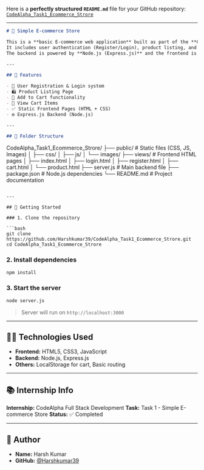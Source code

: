 Here is a **perfectly structured `README.md`** file for your GitHub repository:
[`CodeAlpha_Task1_Ecommerce_Strore`](https://github.com/Harshkumar39/CodeAlpha_Task1_Ecommerce_Strore.git)

---

```markdown
# 🛒 Simple E-commerce Store

This is a **basic E-commerce web application** built as part of the **CodeAlpha Full Stack Development Internship - Task 1**.  
It includes user authentication (Register/Login), product listing, and a shopping cart system.  
The backend is powered by **Node.js (Express.js)** and the frontend is built using **HTML, CSS, and JavaScript**.

---

## 📌 Features

- 🔐 User Registration & Login system
- 🛍 Product Listing Page
- 🛒 Add to Cart functionality
- 🧾 View Cart Items
- ✅ Static Frontend Pages (HTML + CSS)
- ⚙️ Express.js Backend (Node.js)

---

## 📁 Folder Structure

```

CodeAlpha\_Task1\_Ecommerce\_Strore/
├── public/                  # Static files (CSS, JS, Images)
│   ├── css/
│   ├── js/
│   └── images/
├── views/                  # Frontend HTML pages
│   ├── index.html
│   ├── login.html
│   ├── register.html
│   ├── cart.html
│   └── product.html
├── server.js               # Main backend file
├── package.json            # Node.js dependencies
└── README.md               # Project documentation

````

---

## 🚀 Getting Started

### 1. Clone the repository

```bash
git clone https://github.com/Harshkumar39/CodeAlpha_Task1_Ecommerce_Strore.git
cd CodeAlpha_Task1_Ecommerce_Strore
````

### 2. Install dependencies

```bash
npm install
```

### 3. Start the server

```bash
node server.js
```

> Server will run on `http://localhost:3000`

---



## 🧑‍💻 Technologies Used

* **Frontend:** HTML5, CSS3, JavaScript
* **Backend:** Node.js, Express.js
* **Others:** LocalStorage for cart, Basic routing

---


## 📚 Internship Info

**Internship:** CodeAlpha Full Stack Development
**Task:** Task 1 - Simple E-commerce Store
**Status:** ✅ Completed

---

## 🙌 Author

* **Name:** Harsh Kumar
* **GitHub:** [@Harshkumar39](https://github.com/Harshkumar39)

